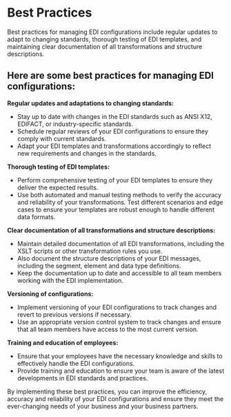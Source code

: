 # Best Practices

Best practices for managing EDI configurations include regular updates to adapt to changing standards, thorough testing of EDI templates, and maintaining clear documentation of all transformations and structure descriptions.

## Here are some best practices for managing EDI configurations:

**Regular updates and adaptations to changing standards:**

* Stay up to date with changes in the EDI standards such as ANSI X12, EDIFACT, or industry-specific standards.
* Schedule regular reviews of your EDI configurations to ensure they comply with current standards.
* Adapt your EDI templates and transformations accordingly to reflect new requirements and changes in the standards.

**Thorough testing of EDI templates:**

* Perform comprehensive testing of your EDI templates to ensure they deliver the expected results.
* Use both automated and manual testing methods to verify the accuracy and reliability of your transformations. Test different scenarios and edge cases to ensure your templates are robust enough to handle different data formats.

**Clear documentation of all transformations and structure descriptions:**

* Maintain detailed documentation of all EDI transformations, including the XSLT scripts or other transformation rules you use.
* Also document the structure descriptions of your EDI messages, including the segment, element and data type definitions.
* Keep the documentation up to date and accessible to all team members working with the EDI implementation.

**Versioning of configurations:**

* Implement versioning of your EDI configurations to track changes and revert to previous versions if necessary.&#x20;
* Use an appropriate version control system to track changes and ensure that all team members have access to the most current version.

**Training and education of employees:**

* Ensure that your employees have the necessary knowledge and skills to effectively handle the EDI configurations.
* Provide training and education to ensure your team is aware of the latest developments in EDI standards and practices.

&#x20;

By implementing these best practices, you can improve the efficiency, accuracy and reliability of your EDI configurations and ensure they meet the ever-changing needs of your business and your business partners.



